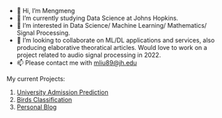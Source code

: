 - 👋 Hi, I’m Mengmeng
- 👀 I’m currently studying Data Science at Johns Hopkins.
- 🌱 I’m interested in Data Science/ Machine Learning/ Mathematics/ Signal Processing.
- 💞️ I’m looking to collaborate on ML/DL applications and services, also producing elaborative theoratical articles. Would love to work on a project related to audio signal processing in 2022.
- 📫 Please contact me with mliu89@jh.edu

My current Projects:
1. [University Admission Prediction](https://github.com/padshandsome/university_admission_predict_app)
2. [Birds Classification]()
2. [Personal Blog](https://padshandsome.github.io/MengmengLiu/)


<!---
padshandsome/padshandsome is a ✨ special ✨ repository because its `README.md` (this file) appears on your GitHub profile.
You can click the Preview link to take a look at your changes.
--->
